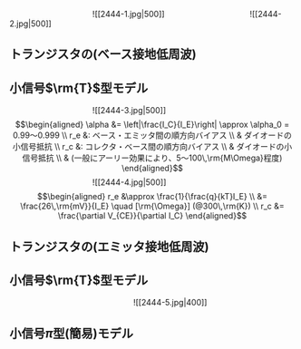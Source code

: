 $\hspace{4cm}$![[2444-1.jpg|500]]
$\hspace{4cm}$![[2444-2.jpg|500]]

## トランジスタの(ベース接地低周波)
## 小信号$\rm{T}$型モデル
$\hspace{4cm}$![[2444-3.jpg|500]]
$$\begin{aligned}
\alpha &= \left|\frac{I_C}{I_E}\right| \approx \alpha_0 = 0.99〜0.999 \\
r_e &: ベース・エミッタ間の順方向バイアス \\
& ダイオードの小信号抵抗 \\
r_c &: コレクタ・ベース間の順方向バイアス \\
& ダイオードの小信号抵抗 \\
& (一般にアーリー効果により、5〜100\,\rm{M\Omega}程度)
\end{aligned}$$
$\hspace{4cm}$![[2444-4.jpg|500]]
$$\begin{aligned}
r_e &\approx \frac{1}{\frac{q}{kT}I_E} \\
&= \frac{26\,\rm{mV}}{I_E} \quad [\rm{\Omega}] (@300\,\rm{K}) \\
r_c &= \frac{\partial V_{CE}}{\partial I_C}
\end{aligned}$$

## トランジスタの(エミッタ接地低周波)
## 小信号$\rm{T}$型モデル
$\hspace{6cm}$![[2444-5.jpg|400]]





















## 小信号$\pi$型(簡易)モデル


